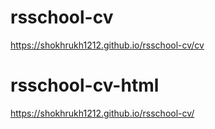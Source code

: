 # rsschool-cv
https://shokhrukh1212.github.io/rsschool-cv/cv

# rsschool-cv-html
https://shokhrukh1212.github.io/rsschool-cv/
